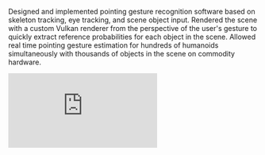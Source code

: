 Designed and implemented pointing gesture recognition software based on skeleton tracking, eye tracking, and scene object input. Rendered the scene with a custom Vulkan renderer from the perspective of the user's gesture to quickly extract reference probabilities for each object in the scene. Allowed real time pointing gesture estimation for hundreds of humanoids simultaneously with thousands of objects in the scene on commodity hardware.

<iframe class="embedded-video" src="https://www.youtube.com/embed/YZd_TlQAIYk" title="YouTube video player" frameborder="0" allow="accelerometer; autoplay; clipboard-write; encrypted-media; gyroscope; picture-in-picture; web-share" allowfullscreen></iframe>